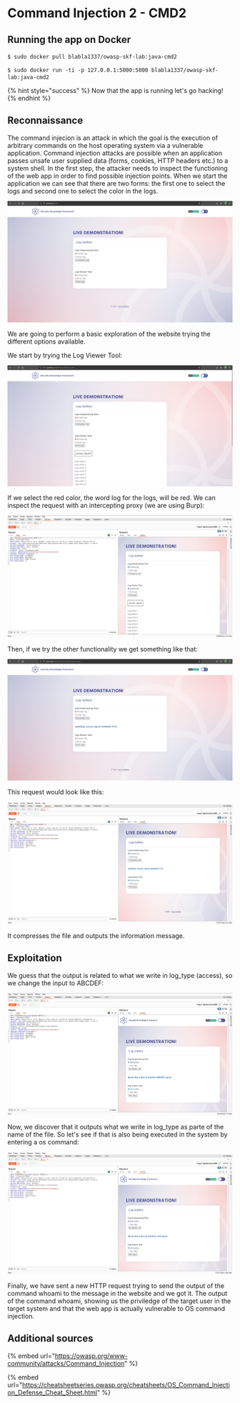 # Command Injection 2 - CMD2

## Running the app on Docker

```
$ sudo docker pull blabla1337/owasp-skf-lab:java-cmd2
```

```
$ sudo docker run -ti -p 127.0.0.1:5000:5000 blabla1337/owasp-skf-lab:java-cmd2
```

{% hint style="success" %}
Now that the app is running let's go hacking!
{% endhint %}

## Reconnaissance

The command injecion is an attack in which the goal is the execution of
arbitrary commands on the host operating system via a vulnerable
application. Command injection attacks are possible when an application
passes unsafe user supplied data (forms, cookies, HTTP headers etc.) to
a system shell. In the first step, the attacker needs to inspect the
functioning of the web app in order to find possible injection points.
When we start the application we can see that there are two forms: the first one to select the logs and second one to select the color
in the logs.

![](https://raw.githubusercontent.com/blabla1337/skf-labs/master/.gitbook/assets/java/CMD2/1.png)

We are going to perform a basic exploration of the website trying the different options available.

We start by trying the Log Viewer Tool:

![](https://raw.githubusercontent.com/blabla1337/skf-labs/master/.gitbook/assets/java/CMD2/2.png)

If we select the red color, the word log for the logs, will be red.
We can inspect the request with an intercepting proxy \(we are using
Burp\):

![](https://raw.githubusercontent.com/blabla1337/skf-labs/master/.gitbook/assets/java/CMD2/3.png)

Then, if we try the other functionality we get something like that:

![](https://raw.githubusercontent.com/blabla1337/skf-labs/master/.gitbook/assets/java/CMD2/4.png)

This request would look like this:

![](https://raw.githubusercontent.com/blabla1337/skf-labs/master/.gitbook/assets/java/CMD2/5.png)

It compresses the file and outputs the information message.

## Exploitation

We guess that the output is related to what we write in log_type (access), so we change the input to ABCDEF:

![](https://raw.githubusercontent.com/blabla1337/skf-labs/master/.gitbook/assets/java/CMD2/6.png)

Now, we discover that it outputs what we write in log_type as parte of the name of the file. So let's see if that is also being executed in the system by entering a os command:

![](https://raw.githubusercontent.com/blabla1337/skf-labs/master/.gitbook/assets/java/CMD2/7.png)

Finally, we have sent a new HTTP request trying to send the output of the command
whoami to the message in the website and we got it.
The output of the command whoami, showing us the priviledge
of the target user in the target system and that the web app is actually
vulnerable to OS command injection.

## Additional sources

{% embed url="https://owasp.org/www-community/attacks/Command_Injection" %}

{% embed url="https://cheatsheetseries.owasp.org/cheatsheets/OS_Command_Injection_Defense_Cheat_Sheet.html" %}
